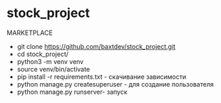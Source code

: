 # stock_project
MARKETPLACE
* git clone https://github.com/baxtdev/stock_project.git
* cd stock_project/
* python3 -m venv venv 
* source venv/bin/activate
* pip install -r requirements.txt - скачивание зависимости
* python manage.py createsuperuser - для создание пользователя 
* python manage.py runserver- запуск
